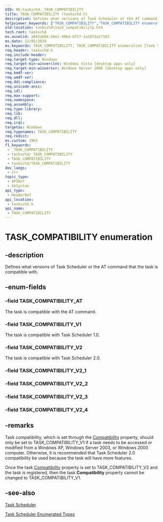 ```yaml
---
UID: NE:taskschd._TASK_COMPATIBILITY
title: TASK_COMPATIBILITY (taskschd.h)
description: Defines what versions of Task Scheduler or the AT command that the task is compatible with.
helpviewer_keywords: ["TASK_COMPATIBILITY","TASK_COMPATIBILITY enumeration [Task Scheduler]","TASK_COMPATIBILITY_AT","TASK_COMPATIBILITY_V1","TASK_COMPATIBILITY_V2","taskschd.task_compatibility","taskschd/TASK_COMPATIBILITY","taskschd/TASK_COMPATIBILITY_AT","taskschd/TASK_COMPATIBILITY_V1","taskschd/TASK_COMPATIBILITY_V2"]
old-location: taskschd\task_compatibility.htm
tech.root: taskschd
ms.assetid: a842ab84-26e1-49bd-bf57-1a1073a17183
ms.date: 12/05/2018
ms.keywords: TASK_COMPATIBILITY, TASK_COMPATIBILITY enumeration [Task Scheduler], TASK_COMPATIBILITY_AT, TASK_COMPATIBILITY_V1, TASK_COMPATIBILITY_V2, taskschd.task_compatibility, taskschd/TASK_COMPATIBILITY, taskschd/TASK_COMPATIBILITY_AT, taskschd/TASK_COMPATIBILITY_V1, taskschd/TASK_COMPATIBILITY_V2
req.header: taskschd.h
req.include-header: 
req.target-type: Windows
req.target-min-winverclnt: Windows Vista [desktop apps only]
req.target-min-winversvr: Windows Server 2008 [desktop apps only]
req.kmdf-ver: 
req.umdf-ver: 
req.ddi-compliance: 
req.unicode-ansi: 
req.idl: 
req.max-support: 
req.namespace: 
req.assembly: 
req.type-library: 
req.lib: 
req.dll: 
req.irql: 
targetos: Windows
req.typenames: TASK_COMPATIBILITY
req.redist: 
ms.custom: 19H1
f1_keywords:
 - _TASK_COMPATIBILITY
 - taskschd/_TASK_COMPATIBILITY
 - TASK_COMPATIBILITY
 - taskschd/TASK_COMPATIBILITY
dev_langs:
 - c++
topic_type:
 - APIRef
 - kbSyntax
api_type:
 - HeaderDef
api_location:
 - taskschd.h
api_name:
 - TASK_COMPATIBILITY
---
```


# TASK_COMPATIBILITY enumeration


## -description

 Defines what versions of Task Scheduler or the AT command that the task is compatible with.

## -enum-fields

### -field TASK_COMPATIBILITY_AT

The task is compatible with the AT command.

### -field TASK_COMPATIBILITY_V1

The task is compatible with Task Scheduler 1.0.

### -field TASK_COMPATIBILITY_V2

The task is compatible with Task Scheduler 2.0.

### -field TASK_COMPATIBILITY_V2_1

### -field TASK_COMPATIBILITY_V2_2

### -field TASK_COMPATIBILITY_V2_3

### -field TASK_COMPATIBILITY_V2_4

## -remarks

 Task compatibility, which is set through the <a href="https://docs.microsoft.com/windows/desktop/api/taskschd/nf-taskschd-itasksettings-get_compatibility">Compatibility</a> property, should only be set to TASK_COMPATIBILITY_V1 if a task needs to be accessed or modified from a  Windows XP, Windows Server 2003, or Windows 2000 computer. Otherwise, it is recommended that Task Scheduler 2.0 compatibility be used because the task will have more features.

Once the task <a href="https://docs.microsoft.com/windows/desktop/api/taskschd/nf-taskschd-itasksettings-get_compatibility">Compatibility</a> property is set to TASK_COMPATIBILITY_V2 and the task is registered, then the task <b>Compatibility</b> property cannot be changed to TASK_COMPATIBILITY_V1.

## -see-also

<a href="https://docs.microsoft.com/windows/desktop/TaskSchd/task-scheduler-start-page">Task Scheduler</a>



<a href="https://docs.microsoft.com/windows/desktop/TaskSchd/task-scheduler-enumerated-types">Task Scheduler Enumerated Types</a>

